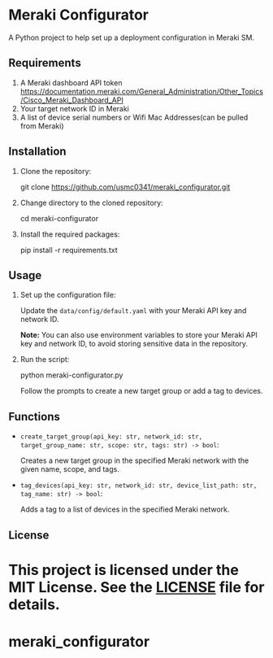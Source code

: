 # Meraki Configurator

A Python project to help set up a deployment configuration in Meraki SM.

## Requirements
1. A Meraki dashboard API token
      https://documentation.meraki.com/General_Administration/Other_Topics/Cisco_Meraki_Dashboard_API
2. Your target network ID in Meraki
3. A list of device serial numbers or Wifi Mac Addresses(can be pulled from Meraki)

## Installation

1. Clone the repository:

   git clone https://github.com/usmc0341/meraki_configurator.git

2. Change directory to the cloned repository:

   cd meraki-configurator

3. Install the required packages:

   pip install -r requirements.txt

## Usage

1. Set up the configuration file:

   Update the `data/config/default.yaml` with your Meraki API key and network ID.

   **Note:** You can also use environment variables to store your Meraki API key and network ID, to avoid storing sensitive data in the repository.

2. Run the script:

   python meraki-configurator.py

   Follow the prompts to create a new target group or add a tag to devices.

## Functions

- `create_target_group(api_key: str, network_id: str, target_group_name: str, scope: str, tags: str) -> bool`:

  Creates a new target group in the specified Meraki network with the given name, scope, and tags.

- `tag_devices(api_key: str, network_id: str, device_list_path: str, tag_name: str) -> bool`:

  Adds a tag to a list of devices in the specified Meraki network.

## License

This project is licensed under the MIT License. See the [LICENSE](LICENSE) file for details.
=======
# meraki_configurator

